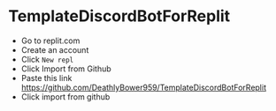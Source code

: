 # TemplateDiscordBotForReplit

- Go to replit.com
- Create an account
- Click `New repl`
- Click Import from Github
- Paste this link <https://github.com/DeathlyBower959/TemplateDiscordBotForReplit>
- Click import from github
